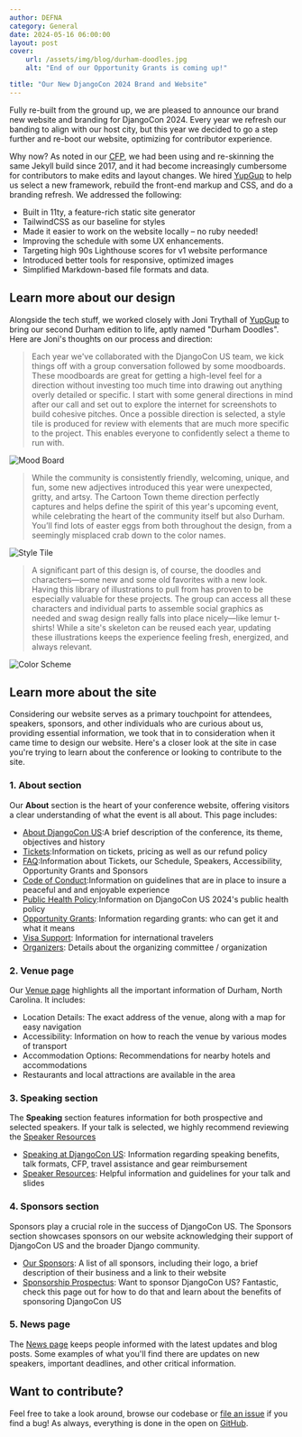 ```yaml
---
author: DEFNA
category: General
date: 2024-05-16 06:00:00
layout: post
cover:
    url: /assets/img/blog/durham-doodles.jpg
    alt: "End of our Opportunity Grants is coming up!"

title: "Our New DjangoCon 2024 Brand and Website"
---
```



Fully re-built from the ground up, we are pleased to announce our brand new website and branding for DjangoCon 2024. Every year we refresh our banding to align with our host city, but this year we decided to go a step further and re-boot our website, optimizing for contributor experience.

Why now? As noted in our [CFP](https://www.defna.org/announcements/2024/01/12/call-for-proposals-for-djangocon-2024-website/), we had been using and re-skinning the same Jekyll build since 2017, and it had become increasingly cumbersome for contributors to make edits and layout changes. We hired [YupGup](https://yupgup.com/) to help us select a new framework, rebuild the front-end markup and CSS, and do a branding refresh. We addressed the following:

- Built in 11ty, a feature-rich static site generator
- TailwindCSS as our baseline for styles
- Made it easier to work on the website locally – no ruby needed!
- Improving the schedule with some UX enhancements.
-  Targeting high 90s Lighthouse scores for v1 website performance
-  Introduced better tools for responsive, optimized images
- Simplified Markdown-based file formats and data.


## Learn more about our design

Alongside the tech stuff, we worked closely with Joni Trythall of [YupGup](https://yupgup.com/) to bring our second Durham edition to life, aptly named "Durham Doodles". Here are Joni's thoughts on our process and direction:

> Each year we've collaborated with the DjangoCon US team, we kick things off with a group conversation followed by some moodboards. These moodboards are great for getting a high-level feel for a direction without investing too much time into drawing out anything overly detailed or specific. I start with some general directions in mind after our call and set out to explore the internet for screenshots to build cohesive pitches. Once a possible direction is selected, a style tile is produced for review with elements that are much more specific to the project. This enables everyone to confidently select a theme to run with.

![Mood Board](/assets/img/blog/durham-mood-board.png)

> While the community is consistently friendly, welcoming, unique, and fun, some new adjectives introduced this year were unexpected, gritty, and artsy. The Cartoon Town theme direction perfectly captures and helps define the spirit of this year's upcoming event, while celebrating the heart of the community itself but also Durham. You’ll find lots of easter eggs from both throughout the design, from a seemingly misplaced crab down to the color names.

![Style Tile](/assets/img/blog/durham-style-tile.jpg)

> A significant part of this design is, of course, the doodles and characters—some new and some old favorites with a new look. Having this library of illustrations to pull from has proven to be especially valuable for these projects. The group can access all these characters and individual parts to assemble social graphics as needed and swag design really falls into place nicely—like lemur t-shirts! While a site's skeleton can be reused each year, updating these illustrations keeps the experience feeling fresh, energized, and always relevant.

![Color Scheme](/assets/img/blog/durham-color-scheme.jpg)

## Learn more about the site

Considering our website serves as a primary touchpoint for attendees, speakers, sponsors, and other individuals who are curious about us, providing essential information, we took that in to consideration when it came time to design our website. Here's a closer look at the site in case you're trying to learn about the conference or looking to contribute to the site.

### 1. About section

Our **About** section is the heart of your conference website, offering visitors a clear understanding of what the event is all about. This page includes:

- [About DjangoCon US](/about/):A brief description of the conference, its theme, objectives and history
- [Tickets](/tickets/):Information on tickets, pricing as well as our refund policy
- [FAQ](/faq/):Information about Tickets, our Schedule, Speakers, Accessibility, Opportunity Grants and Sponsors
- [Code of Conduct](/conduct/):Information on guidelines that are in place to insure a peaceful and and enjoyable experience
- [Public Health Policy](/public-health/):Information on DjangoCon US 2024's public health policy
- [Opportunity Grants](/opportunity-grants/): Information regarding grants: who can get it and what it means
- [Visa Support](/visas/): Information for international travelers
- [Organizers](/organizers/): Details about the organizing committee / organization

### 2. Venue page

Our [Venue page](/venue/) highlights all the important information of Durham, North Carolina. It includes:

- Location Details: The exact address of the venue, along with a map for easy navigation
- Accessibility: Information on how to reach the venue by various modes of transport 
- Accommodation Options: Recommendations for nearby hotels and accommodations
- Restaurants and local attractions are available in the area

### 3. Speaking section

The **Speaking** section features information for both prospective and selected speakers. If your talk is selected, we highly recommend reviewing the [Speaker Resources](/speaking/speaker-resources/)

- [Speaking at DjangoCon US](/speaking/): Information regarding speaking benefits, talk formats, CFP, travel assistance and gear reimbursement
- [Speaker Resources](/speaking/speaker-resources/): Helpful information and guidelines for your talk and slides

### 4. Sponsors section

Sponsors play a crucial role in the success of DjangoCon US. The Sponsors section showcases sponsors on our website acknowledging their support of DjangoCon US and the broader Django community.

- [Our Sponsors](/sponsors/): A list of all sponsors, including their logo, a brief description of their business and a link to their website
- [Sponsorship Prospectus](/sponsors/information/): Want to sponsor DjangoCon US? Fantastic, check this page out for how to do that and learn about the benefits of sponsoring DjangoCon US

### 5. News page

The [News page](/news/) keeps people informed with the latest updates and blog posts. Some examples of what you'll find there are updates on new speakers, important deadlines, and other critical information.

## Want to contribute?

Feel free to take a look around, browse our codebase or [file an issue](https://github.com/djangocon/2024.djangocon.us/issues) if you find a bug! As always, everything is done in the open on [GitHub](https://github.com/djangocon/2024.djangocon.us). 
